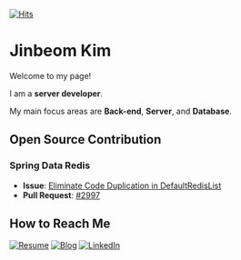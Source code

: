 [![Hits](https://hits.seeyoufarm.com/api/count/incr/badge.svg?url=https%3A%2F%2Fgithub.com%2Fkjb512%2Fhit-counter&count_bg=%2379C83D&title_bg=%23555555&icon=&icon_color=%23E7E7E7&title=hits&edge_flat=false)](https://hits.seeyoufarm.com)

# Jinbeom Kim
Welcome to my page!

I am a **server developer**.

My main focus areas are **Back-end**, **Server**, and **Database**.

## Open Source Contribution

### Spring Data Redis

- **Issue**: [Eliminate Code Duplication in DefaultRedisList](https://github.com/spring-projects/spring-data-redis/issues/2996)
- **Pull Request**: [#2997](https://github.com/spring-projects/spring-data-redis/pull/2997)

## How to Reach Me
[![Resume](https://img.shields.io/badge/Resume-blue?style=flat-square&logo=docsdotrs)](https://career.programmers.co.kr/pr/kst20026_1757)
[![Blog](https://img.shields.io/badge/Blog-blue?style=flat-square&logo=githubpages)](https://jinbeomk.tistory.com)
[![LinkedIn](https://img.shields.io/badge/LinkedIn-blue?style=flat-square&logo=linkedin)](https://www.linkedin.com/in/jinbeom-kim-15ba0a1a2)
